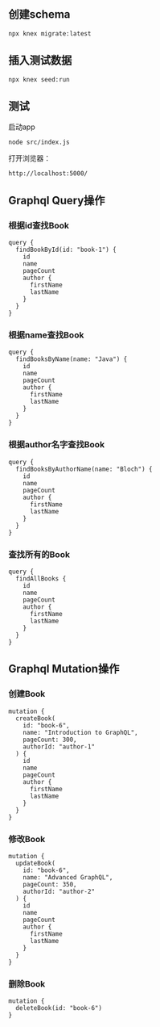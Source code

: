 ## 创建schema
```
npx knex migrate:latest
```

## 插入测试数据
```
npx knex seed:run
```

## 测试
启动app
```
node src/index.js
```

打开浏览器：
```
http://localhost:5000/
```

## Graphql Query操作
### 根据id查找Book
```
query {
  findBookById(id: "book-1") {
    id
    name
    pageCount
    author {
      firstName
      lastName
    }
  }
}
```
### 根据name查找Book
```
query {
  findBooksByName(name: "Java") {
    id
    name
    pageCount
    author {
      firstName
      lastName
    }
  }
}
```
### 根据author名字查找Book
```
query {
  findBooksByAuthorName(name: "Bloch") {
    id
    name
    pageCount
    author {
      firstName
      lastName
    }
  }
}
```
### 查找所有的Book
```
query {
  findAllBooks {
    id
    name
    pageCount
    author {
      firstName
      lastName
    }
  }
}
```
## Graphql Mutation操作
### 创建Book
```
mutation {
  createBook(
    id: "book-6",
    name: "Introduction to GraphQL",
    pageCount: 300,
    authorId: "author-1"
  ) {
    id
    name
    pageCount
    author {
      firstName
      lastName
    }
  }
}
```
### 修改Book
```
mutation {
  updateBook(
    id: "book-6",
    name: "Advanced GraphQL",
    pageCount: 350,
    authorId: "author-2"
  ) {
    id
    name
    pageCount
    author {
      firstName
      lastName
    }
  }
}
```
### 删除Book
```
mutation {
  deleteBook(id: "book-6")
}
```
